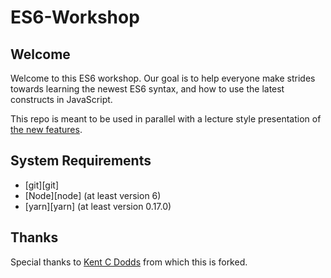 # ES6-Workshop

## Welcome

Welcome to this ES6 workshop. Our goal is to help everyone make strides towards learning the newest ES6 syntax, and
how to use the latest constructs in JavaScript.

This repo is meant to be used in parallel with a lecture style presentation of
[the new features](https://github.com/lukehoban/es6features).

## System Requirements

- [git][git]
- [Node][node] (at least version 6)
- [yarn][yarn] (at least version 0.17.0)

## Thanks

Special thanks to [Kent C Dodds](https://twitter.com/kentcdodds)  from which this is forked.
